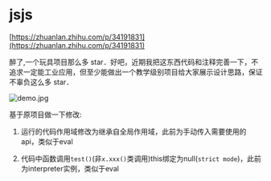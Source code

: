 # jsjs

[https://zhuanlan.zhihu.com/p/34191831](https://zhuanlan.zhihu.com/p/34191831)

醉了,一个玩具项目那么多 star．好吧，近期我把这东西代码和注释完善一下，不追求一定能工业应用，但至少能做出一个教学级别项目给大家展示设计思路，保证不辜负这么多 star．

![demo.jpg](/demo.gif)

基于原项目做一下修改:

1. 运行的代码作用域修改为继承自全局作用域，此前为手动传入需要使用的api，类似于eval

2. 代码中函数调用`test()`(非`x.xxx()`类调用)this绑定为null(`strict mode`)，此前为interpreter实例，类似于eval